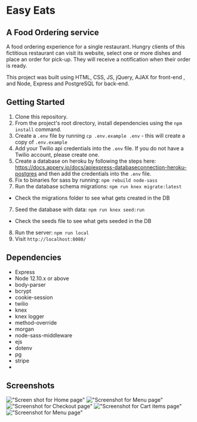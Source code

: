 # Easy Eats

## A Food Ordering service

A food ordering experience for a single restaurant. Hungry clients of this fictitious restaurant can visit its website, 
select one or more dishes and place an order for pick-up. They will receive a notification when their order is ready.

This project was built using HTML, CSS, JS, jQuery, AJAX for front-end , and Node, Express and PostgreSQL for back-end.

## Getting Started

1. Clone this repository.
2. From the project's root directory, install dependencies using the `npm install` command.
3. Create a `.env` file  by running `cp .env.example .env` - this will create a copy of `.env.example`
4. Add your Twilio api credentials into the `.env` file. If you do not have a Twilio account, please create one. 
5. Create a database on heroku by following the steps here: https://docs.appery.io/docs/apiexpress-databaseconnection-heroku-postgres
and then add the credentials into the `.env` file.   
5. Fix to binaries for sass by running: `npm rebuild node-sass`
6. Run the database schema migrations: `npm run knex migrate:latest`
  - Check the migrations folder to see what gets created in the DB
7. Seed the database with data: `npm run knex seed:run`
  - Check the seeds file to see what gets seeded in the DB
8. Run the server: `npm run local`
9. Visit `http://localhost:8080/`


## Dependencies

- Express
- Node 12.10.x or above
- body-parser
- bcrypt
- cookie-session
- twilio
- knex
- knex logger
- method-override
- morgan
- node-sass-middleware
- ejs
- dotenv
- pg
- stripe
- 

## Screenshots

!["Screen shot for Home page"](https://github.com/VivekPatel3835/Midterm-food-ordering-project/blob/master/screen_shots/home.png)
!["Screenshot for Menu page"](https://github.com/VivekPatel3835/Midterm-food-ordering-project/blob/master/screen_shots/menu-page.png)
!["Screenshot for Checkout page"](https://github.com/VivekPatel3835/Midterm-food-ordering-project/blob/master/screen_shots/checkout.png)
!["Screenshot for Cart items page"](https://github.com/VivekPatel3835/Midterm-food-ordering-project/blob/master/screen_shots/cart_items.png)
!["Screenshot for Menu page"](https://github.com/VivekPatel3835/Midterm-food-ordering-project/blob/master/screen_shots/menu-page2.png)
